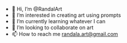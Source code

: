 - 👋 Hi, I’m @RandalArt
- 👀 I’m interested in creating art using prompts
- 🌱 I’m currently learning whatever I can
- 💞️ I’m looking to collaborate on art
- 📫 How to reach me randala.art@gmail.com

<!---
RandalArt/RandalArt is a ✨ special ✨ repository because its `README.md` (this file) appears on your GitHub profile.
You can click the Preview link to take a look at your changes.
--->
